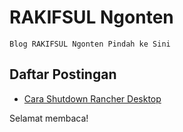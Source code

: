 # RAKIFSUL Ngonten

```
Blog RAKIFSUL Ngonten Pindah ke Sini
```

## Daftar Postingan

- [Cara Shutdown Rancher Desktop](https://github.com/rakifsul/rakifsul-ngonten/blob/main/Cara%20Shutdown%20Rancher%20Desktop.md)

Selamat membaca!
